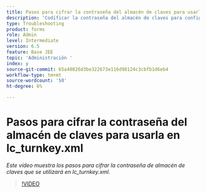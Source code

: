 ```yaml
---
title: Pasos para cifrar la contraseña del almacén de claves para usarla en lc_turnkey.xml
description: 'Codificar la contraseña del almacén de claves para configurarla en el archivo lc_turnkey.xml '
type: Troubleshooting
product: forms
role: Admin
level: Intermediate
version: 6.5
feature: Base JEE
topic: 'Administración '
index: y
source-git-commit: 65a40826d3be322673e116d98124c3cbfb1d6eb4
workflow-type: tm+mt
source-wordcount: '50'
ht-degree: 6%

---
```



# Pasos para cifrar la contraseña del almacén de claves para usarla en lc_turnkey.xml

*Este vídeo muestra los pasos para cifrar la contraseña de almacén de claves que se utilizará en lc_turnkey.xml.*

>[!VIDEO](https://video.tv.adobe.com/v/335538?quality=9&learn=on)

